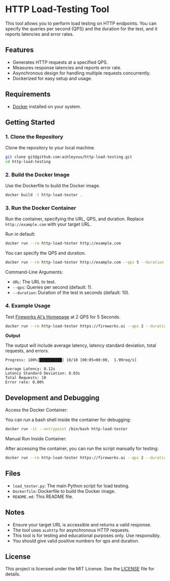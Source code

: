 # HTTP Load-Testing Tool

This tool allows you to perform load testing on HTTP endpoints. You can specify the queries per second (QPS) and the duration for the test, and it reports latencies and error rates.

## Features

- Generates HTTP requests at a specified QPS.
- Measures response latencies and reports error rate.
- Asynchronous design for handling multiple requests concurrently.
- Dockerized for easy setup and usage.

## Requirements

- [Docker](https://www.docker.com/) installed on your system.

## Getting Started

### 1. Clone the Repository

Clone the repository to your local machine.

```bash
git clone git@github.com:ashleyxuu/http-load-testing.git
cd http-load-testing
```

### 2. Build the Docker Image
Use the Dockerfile to build the Docker image.

```bash
docker build -t http-load-tester .
```

### 3. Run the Docker Container
Run the container, specifying the URL, QPS, and duration. Replace `http://example.com` with your target URL.

Run in default:
```bash
docker run --rm http-load-tester http://example.com
```

You can specify the QPS and duration.

```bash
docker run --rm http-load-tester http://example.com --qps 5 --duration 30
```
Command-Line Arguments:
- ``URL``: The URL to test.
- ``--qps``: Queries per second (default: 1).
- ``--duration``: Duration of the test in seconds (default: 10).

### 4. Example Usage
Test [Fireworks AI's Homepage](https://fireworks.ai) at 2 QPS for 5 Seconds.
```bash
docker run --rm http-load-tester https://fireworks.ai --qps 2 --duration 5
```

**Output**

The output will include average latency, latency standard deviation, total requests, and errors.

```
Progress: 100%|██████████| 10/10 [00:05<00:00,  1.99req/s]

Average Latency: 0.12s
Latency Standard Deviation: 0.03s
Total Requests: 10
Error rate: 0.00%
```


## Development and Debugging
Access the Docker Container:

You can run a bash shell inside the container for debugging:

```bash
docker run -it --entrypoint /bin/bash http-load-tester
```
Manual Run Inside Container:

After accessing the container, you can run the script manually for testing:

```bash
docker run --rm http-load-tester https://fireworks.ai --qps 2 --duration 5
```

## Files
- ``load_tester.py``: The main Python script for load testing.
- ``Dockerfile``: Dockerfile to build the Docker image.
- ``README.md``: This README file.


## Notes
- Ensure your target URL is accessible and returns a valid response.
- The tool uses ``aiohttp`` for asynchronous HTTP requests.
- This tool is for testing and educational purposes only. Use responsibly.
- You should give valid positive numbers for qps and duration.

## License

This project is licensed under the MIT License. See the [LICENSE](LICENSE) file for details.
